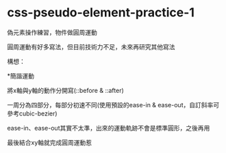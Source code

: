 # css-pseudo-element-practice-1
偽元素操作練習，物件做圓周運動


圓周運動有好多寫法，但目前技術力不足，未來再研究其他寫法


構想：


*簡諧運動


將x軸與y軸的動作分開寫(::before & ::after)


一周分為四部分，每部分初速不同(使用預設的ease-in & ease-out，自訂斜率可參考cubic-bezier)

ease-in、ease-out其實不太準，出來的運動軌跡不會是標準圓形，之後再用


最後結合xy軸就完成圓周運動惹
